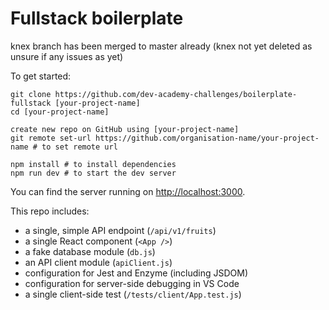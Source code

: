 # Fullstack boilerplate

knex branch has been merged to master already (knex not yet deleted as unsure if any issues as yet)

To get started:

```
git clone https://github.com/dev-academy-challenges/boilerplate-fullstack [your-project-name]
cd [your-project-name]

create new repo on GitHub using [your-project-name]
git remote set-url https://github.com/organisation-name/your-project-name # to set remote url

npm install # to install dependencies
npm run dev # to start the dev server
```

You can find the server running on [http://localhost:3000](http://localhost:3000).

This repo includes:

* a single, simple API endpoint (`/api/v1/fruits`)
* a single React component (`<App />`)
* a fake database module (`db.js`)
* an API client module (`apiClient.js`)
* configuration for Jest and Enzyme (including JSDOM)
* configuration for server-side debugging in VS Code
* a single client-side test (`/tests/client/App.test.js`)
